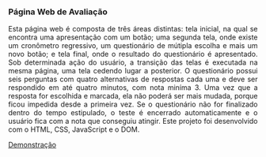 ### Página Web de Avaliação

<p align="justify">
Esta página web é composta de três áreas distintas: tela inicial, na qual se encontra uma apresentação com um botão; uma segunda tela, onde existe um cronômetro regressivo, um questionário de mútipla escolha e mais um novo botão; e tela final, onde o resultado do questionário é apresentado. Sob determinada ação do usuário, a transição das telas é executada na mesma página, uma tela cedendo lugar a posterior. O questionário possui seis perguntas com quatro alternativas de respostas cada uma e deve ser respondido em até quatro minutos, com nota miníma 3. Uma vez que a resposta for escolhida e marcada, ela não poderá ser mais mudada, porque ficou impedida desde a primeira vez. Se o questionário não for finalizado dentro do tempo estipulado, o teste é encerrado automaticamente e o usuário fica com a nota que conseguiu atingir. Este projeto foi desenvolvido com o HTML, CSS, JavaScript e o DOM.
</p>

<a href="https://mayconfranca.github.io/pagina-web-de-avaliacao/">Demonstração</a>
